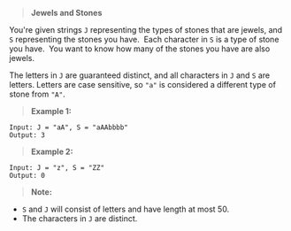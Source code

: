 >**Jewels and Stones**

You're given strings `J` representing the types of stones that are jewels, and `S` representing the stones you have.  Each character in `S` is a type of stone you have.  You want to know how many of the stones you have are also jewels.

The letters in `J` are guaranteed distinct, and all characters in `J` and `S` are letters. Letters are case sensitive, so `"a"` is considered a different type of stone from `"A"`.

>**Example 1:**

```code
Input: J = "aA", S = "aAAbbbb"
Output: 3
```

>**Example 2:**

```code
Input: J = "z", S = "ZZ"
Output: 0
```
>**Note:**

*   `S` and `J` will consist of letters and have length at most 50.
*   The characters in `J` are distinct.
